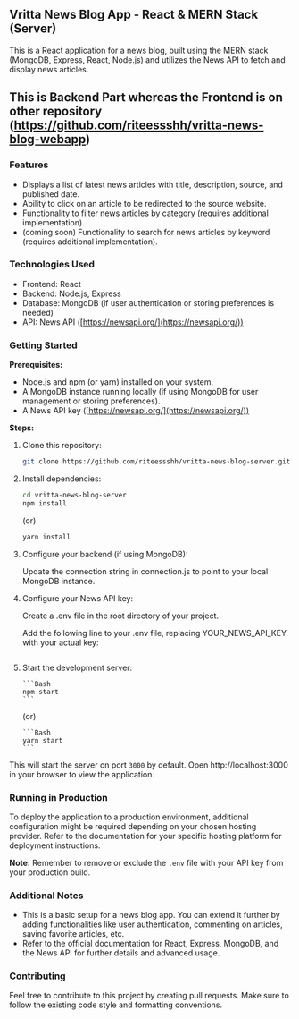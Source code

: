 ## Vritta News Blog App - React & MERN Stack (Server)

This is a React application for a news blog, built using the MERN stack (MongoDB, Express, React, Node.js) and utilizes the News API to fetch and display news articles.

## This is Backend Part whereas the Frontend is on other repository (https://github.com/riteessshh/vritta-news-blog-webapp)

### Features

- Displays a list of latest news articles with title, description, source, and published date.
- Ability to click on an article to be redirected to the source website.
- Functionality to filter news articles by category (requires additional implementation).
- (coming soon) Functionality to search for news articles by keyword (requires additional implementation).

### Technologies Used

- Frontend: React
- Backend: Node.js, Express
- Database: MongoDB (if user authentication or storing preferences is needed)
- API: News API ([https://newsapi.org/](https://newsapi.org/))

### Getting Started

**Prerequisites:**

- Node.js and npm (or yarn) installed on your system.
- A MongoDB instance running locally (if using MongoDB for user management or storing preferences).
- A News API key ([https://newsapi.org/](https://newsapi.org/))

**Steps:**

1.  Clone this repository:

    ```bash
    git clone https://github.com/riteessshh/vritta-news-blog-server.git
    ```

2.  Install dependencies:

    ```bash
    cd vritta-news-blog-server
    npm install
    ```

    (or)

    ```bash
    yarn install
    ```

3.  Configure your backend (if using MongoDB):

    Update the connection string in connection.js to point to your local MongoDB instance.

4.  Configure your News API key:

    Create a .env file in the root directory of your project.

    Add the following line to your .env file, replacing YOUR_NEWS_API_KEY with your actual key:

    ```NEWSAPI_KEY=YOUR_NEWS_API_KEY

    ```

5.  Start the development server:

        ```Bash
        npm start
        ```

    (or)

        ```Bash
        yarn start
        ```

This will start the server on port `3000` by default. Open http://localhost:3000 in your browser to view the application.

### Running in Production

To deploy the application to a production environment, additional configuration might be required depending on your chosen hosting provider. Refer to the documentation for your specific hosting platform for deployment instructions.

**Note:** Remember to remove or exclude the `.env` file with your API key from your production build.

### Additional Notes

- This is a basic setup for a news blog app. You can extend it further by adding functionalities like user authentication, commenting on articles, saving favorite articles, etc.
- Refer to the official documentation for React, Express, MongoDB, and the News API for further details and advanced usage.

### Contributing

Feel free to contribute to this project by creating pull requests. Make sure to follow the existing code style and formatting conventions.
